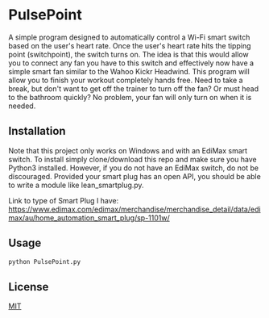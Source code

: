 # PulsePoint

A simple program designed to automatically control a Wi-Fi smart switch based on the user's heart rate. Once the user's heart rate hits the tipping point (switchpoint), the switch turns on. The idea is that this would allow you to connect any fan you have to this switch and effectively now have a simple smart fan similar to the Wahoo Kickr Headwind. This program will allow you to finish your workout completely hands free. Need to take a break, but don't want to get off the trainer to turn off the fan? Or must head to the bathroom quickly? No problem, your fan will only turn on when it is needed.

## Installation

Note that this project only works on Windows and with an EdiMax smart switch. To install simply clone/download this repo and make sure you have Python3 installed. However, if you do not have an EdiMax switch, do not be discouraged. Provided your smart plug has an open API, you should be able to write a module like lean_smartplug.py.

Link to type of Smart Plug I have:
https://www.edimax.com/edimax/merchandise/merchandise_detail/data/edimax/au/home_automation_smart_plug/sp-1101w/

## Usage
```bash
python PulsePoint.py
```

## License
[MIT](https://choosealicense.com/licenses/mit/)
